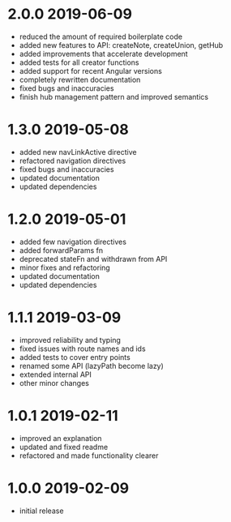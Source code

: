 # 2.0.0 2019-06-09

- reduced the amount of required boilerplate code
- added new features to API: createNote, createUnion, getHub
- added improvements that accelerate development
- added tests for all creator functions
- added support for recent Angular versions
- completely rewritten documentation
- fixed bugs and inaccuracies
- finish hub management pattern and improved semantics


# 1.3.0 2019-05-08

- added new navLinkActive directive
- refactored navigation directives
- fixed bugs and inaccuracies
- updated documentation
- updated dependencies

# 1.2.0 2019-05-01

- added few navigation directives
- added forwardParams fn
- deprecated stateFn and withdrawn from API
- minor fixes and refactoring
- updated documentation
- updated dependencies

# 1.1.1 2019-03-09

- improved reliability and typing
- fixed issues with route names and ids
- added tests to cover entry points
- renamed some API (lazyPath become lazy)
- extended internal API
- other minor changes

# 1.0.1 2019-02-11

- improved an explanation
- updated and fixed readme
- refactored and made functionality clearer

# 1.0.0 2019-02-09

- initial release
